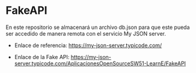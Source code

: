 # FakeAPI 

En este repositorio se almacenará un archivo db.json para 
que este pueda ser accedido de manera remota con el servicio My JSON server. 

* Enlace de referencia: https://my-json-server.typicode.com/

* Enlace de la Fake API: https://my-json-server.typicode.com/AplicacionesOpenSourceSW51-LearnE/FakeAPI